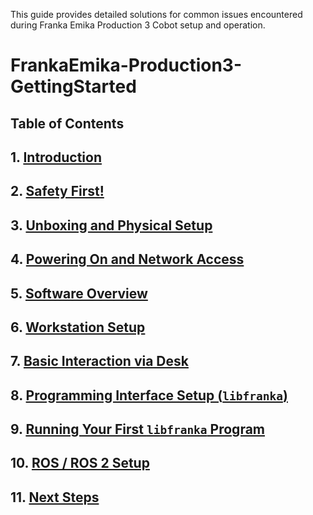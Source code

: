 This guide provides detailed solutions for common issues encountered during Franka Emika Production 3 Cobot setup and operation.

# FrankaEmika-Production3-GettingStarted

## Table of Contents   
## 1.  [Introduction](#introduction)
## 2.  [Safety First!](#safety-first)
## 3.  [Unboxing and Physical Setup](#Unboxing-and-Physical-Setup)
## 4.  [Powering On and Network Access](#Powering-On-and-Network-Access) 
## 5.  [Software Overview](#Sofware-Overview)
## 6.  [Workstation Setup](#Workstation-Setup)
## 7.  [Basic Interaction via Desk](#introduction)
## 8.  [Programming Interface Setup (`libfranka`)](#Programming-Interface-Setup-(`libfranka`))
## 9.  [Running Your First `libfranka` Program](#Running-Your-First-`libfranka`-Program)
## 10.  [ROS / ROS 2 Setup](#ROS-/-ROS-2-Setup)
## 11.  [Next Steps](#Next-Steps)
